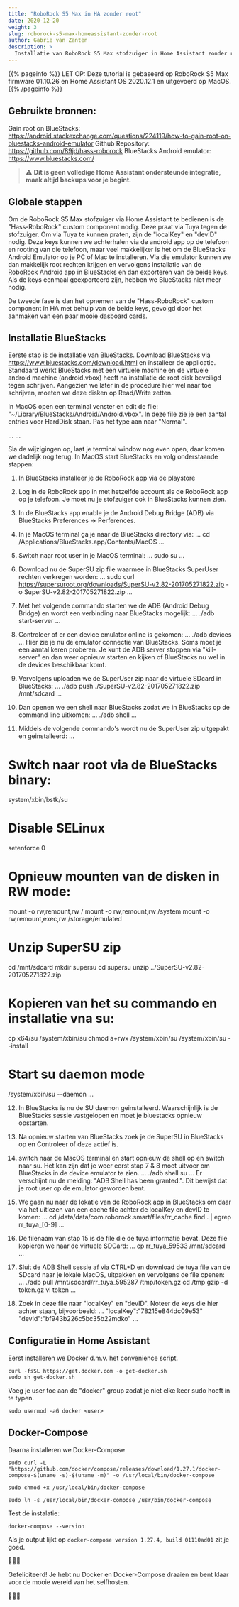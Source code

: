 ```yaml
---
title: "RoboRock S5 Max in HA zonder root"
date: 2020-12-20
weight: 3
slug: roborock-s5-max-homeassistant-zonder-root
author: Gabrie van Zanten
description: >
  Installatie van RoboRock S5 Max stofzuiger in Home Assistant zonder rooting van de stofzuiger.
---
```


{{% pageinfo %}}
LET OP: Deze tutorial is gebaseerd op RoboRock S5 Max firmware 01.10.26 en Home Assistant OS 2020.12.1 en uitgevoerd op MacOS.
{{% /pageinfo %}}

## Gebruikte bronnen:
Gain root on BlueStacks: https://android.stackexchange.com/questions/224119/how-to-gain-root-on-bluestacks-android-emulator
Github Repository: https://github.com/89jd/hass-roborock
BlueStacks Android emulator: https://www.bluestacks.com/
> :warning: **Dit is geen volledige Home Assistant ondersteunde integratie, maak altijd backups voor je begint.**

## Globale stappen
Om de RoboRock S5 Max stofzuiger via Home Assistant te bedienen is de "Hass-RoboRock" custom component nodig. Deze praat via Tuya tegen de stofzuiger. Om via Tuya te kunnen praten, zijn de "localKey" en "devID" nodig. Deze keys kunnen we achterhalen via de android app op de telefoon en rooting van die telefoon, maar veel makkelijker is het om de BlueStacks Android Emulator op je PC of Mac te installeren. Via die emulator kunnen we dan makkelijk root rechten krijgen en vervolgens installatie van de RoboRock Android app in BlueStacks en dan exporteren van de beide keys. Als de keys eenmaal geexporteerd zijn, hebben we BlueStacks niet meer nodig.

De tweede fase is dan het opnemen van de "Hass-RoboRock" custom component in HA met behulp van de beide keys, gevolgd door het aanmaken van een paar mooie dasboard cards.


## Installatie BlueStacks
Eerste stap is de installatie van BlueStacks. Download BlueStacks via https://www.bluestacks.com/download.html en installeer de applicatie. Standaard werkt BlueStacks met een virtuele machine en de virtuele android machine (android.vbox) heeft na installatie de root disk beveiligd tegen schrijven. Aangezien we later in de procedure hier wel naar toe schrijven, moeten we deze disken op Read/Write zetten.

In MacOS open een terminal venster en edit de file: "~/Library/BlueStacks/Android/Android.vbox". In deze file zie je een aantal entries voor HardDisk staan. Pas het type aan naar "Normal".

...
<MediaRegistry>
  <HardDisks>
    <HardDisk uuid="{4da0cf19-7a5d-474d-9748-2c31c11fbbd6}" location="fastboot.vdi" format="VDI" type="Normal"/>
    <HardDisk uuid="{fca296ce-8268-4ed7-a57f-d32ec11ab304}" location="Root.vdi" format="VDI" type="Normal"/>
    <HardDisk uuid="{a9d1a5d3-cd0c-4169-9284-69b19f57b517}" location="Data.vdi" format="VDI" type="Normal"/>
  </HardDisks>
</MediaRegistry>
...

Sla de wijzigingen op, laat je terminal window nog even open, daar komen we dadelijk nog terug. In MacOS start BlueStacks en volg onderstaande stappen:
1) In BlueStacks installeer je de RoboRock app via de playstore
2) Log in de RoboRock app in met hetzelfde account als de RoboRock app op je telefoon. Je moet nu je stofzuiger ook in BlueStacks kunnen zien.
3) In de BlueStacks app enable je de Android Debug Bridge (ADB) via BlueStacks Preferences -> Perferences.
4) In je MacOS terminal ga je naar de BlueStacks directory via:
...
cd /Applications/BlueStacks.app/Contents/MacOS
...

5) Switch naar root user in je MacOS terminal:
...
sudo su
...

6) Download nu de SuperSU zip file waarmee in BlueStacks SuperUser rechten verkregen worden:
...
sudo curl https://supersuroot.org/downloads/SuperSU-v2.82-201705271822.zip -o SuperSU-v2.82-201705271822.zip
...

7) Met het volgende commando starten we de ADB (Android Debug Bridge) en wordt een verbinding naar BlueStacks mogelijk:
...
./adb start-server
...

8) Controleer of er een device emulator online is gekomen:
...
./adb devices
...
Hier zie je nu de emulator connectie van BlueStacks. Soms moet je een aantal keren proberen. Je kunt de ADB server stoppen via "kill-server" en dan weer opnieuw starten en kijken of BlueStacks nu wel in de devices beschikbaar komt.

9) Vervolgens uploaden we de SuperUser zip naar de virtuele SDcard in BlueStacks:
...
./adb push ./SuperSU-v2.82-201705271822.zip /mnt/sdcard
...

10) Dan openen we een shell naar BlueStacks zodat we in BlueStacks op de command line uitkomen:
...
./adb shell
...

11) Middels de volgende commando's wordt nu de SuperUser zip uitgepakt en geinstalleerd:
...
# Switch naar root via de BlueStacks binary:
system/xbin/bstk/su

# Disable SELinux
setenforce 0

# Opnieuw mounten van de disken in RW mode:
mount -o rw,remount,rw /
mount -o rw,remount,rw /system
mount -o rw,remount,exec,rw /storage/emulated

# Unzip SuperSU zip
cd /mnt/sdcard
mkdir supersu
cd supersu
unzip ../SuperSU-v2.82-201705271822.zip

# Kopieren van het su commando en installatie vna su:
cp x64/su /system/xbin/su
chmod a+rwx /system/xbin/su
/system/xbin/su --install

# Start su daemon mode
/system/xbin/su --daemon
...

12) In BlueStacks is nu de SU daemon geinstalleerd. Waarschijnlijk is de BlueStacks sessie vastgelopen en moet je bluestacks opnieuw opstarten.
13) Na opnieuw starten van BlueStacks zoek je de SuperSU in BlueStacks op en Controleer of deze actief is.
14) switch naar de MacOS terminal en start opnieuw de shell op en switch naar su. Het kan zijn dat je weer eerst stap 7 & 8 moet uitvoer om BlueStacks in de device emulator te zien.
...
./adb shell
su
...
Er verschijnt nu de melding: "ADB Shell has been granted.". Dit bewijst dat je root user op de emulator geworden bent.

15) We gaan nu naar de lokatie van de RoboRock app in BlueStacks om daar via het uitlezen van een cache file achter de localKey en devID te komen:
...
cd /data/data/com.roborock.smart/files/rr_cache
find . | egrep rr_tuya_[0-9]
...

16) De filenaam van stap 15 is de file die de tuya informatie bevat. Deze file kopieren we naar de virtuele SDCard:
...
cp rr_tuya_59533 /mnt/sdcard
...

17) Sluit de ADB Shell sessie af via CTRL+D en download de tuya file van de SDcard naar je lokale MacOS, uitpakken en vervolgens de file openen:
...
./adb pull /mnt/sdcard/rr_tuya_595287 /tmp/token.gz
cd /tmp
gzip -d token.gz
vi token
...

18) Zoek in deze file naar "localKey" en "devID". Noteer de keys die hier achter staan, bijvoorbeeld:
...
"localKey":"78215e844dc09e53"
"devId":"bf943b226c5bc35b22mdko"
...


## Configuratie in Home Assistant






Eerst installeren we Docker d.m.v. het convenience script.

```
curl -fsSL https://get.docker.com -o get-docker.sh
sudo sh get-docker.sh
```

Voeg je user toe aan de "docker" group zodat je niet elke keer sudo hoeft in te typen.



```
sudo usermod -aG docker <user>
```

## Docker-Compose

Daarna installeren we Docker-Compose

```
sudo curl -L "https://github.com/docker/compose/releases/download/1.27.1/docker-compose-$(uname -s)-$(uname -m)" -o /usr/local/bin/docker-compose

sudo chmod +x /usr/local/bin/docker-compose

sudo ln -s /usr/local/bin/docker-compose /usr/bin/docker-compose
```

Test de instalatie:

```
docker-compose --version
```

Als je output lijkt op ``docker-compose version 1.27.4, build 01110ad01`` zit je goed.


:tada::tada::tada:

Gefeliciteerd! Je hebt nu Docker en Docker-Compose draaien en bent klaar voor de mooie wereld van het selfhosten.

:tada::tada::tada:
